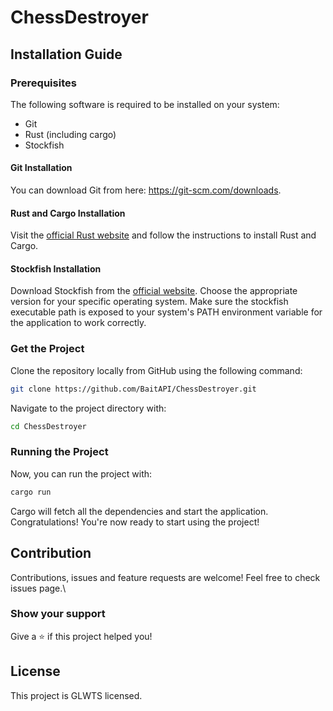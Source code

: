 # ChessDestroyer
## Installation Guide
### Prerequisites
The following software is required to be installed on your system:
- Git
- Rust (including cargo)
- Stockfish
#### Git Installation
You can download Git from here: https://git-scm.com/downloads.
#### Rust and Cargo Installation
Visit the [official Rust website](https://www.rust-lang.org/tools/install) and follow the instructions to install Rust and Cargo.
#### Stockfish Installation
Download Stockfish from the [official website](https://stockfishchess.org/download/).
Choose the appropriate version for your specific operating system.
Make sure the stockfish executable path is exposed to your system's PATH environment variable for the application to work correctly.
### Get the Project
Clone the repository locally from GitHub using the following command:
```bash
git clone https://github.com/BaitAPI/ChessDestroyer.git
```
Navigate to the project directory with:
```bash
cd ChessDestroyer
```
### Running the Project
Now, you can run the project with:
```bash
cargo run
```
Cargo will fetch all the dependencies and start the application.\
Congratulations! You're now ready to start using the project!
## Contribution
Contributions, issues and feature requests are welcome! Feel free to check issues page.\
### Show your support
Give a ⭐️ if this project helped you!
## License
This project is GLWTS licensed.
